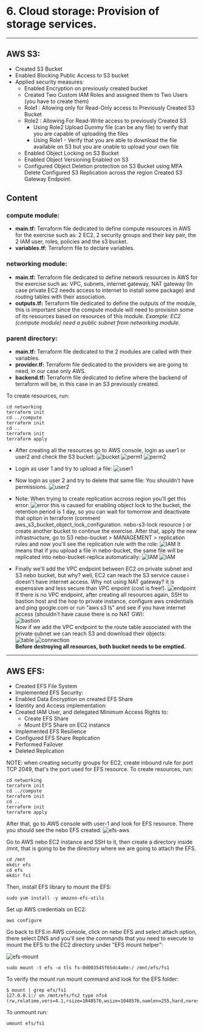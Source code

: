 # 6. Cloud storage: Provision of storage services.
---
## AWS S3:
* Created S3 Bucket
* Enabled Blocking Public Access to S3 bucket 
* Applied security measures:
    * Enabled Encryption on previously created bucket
    * Created Two Custom IAM Roles and assigned them to Two Users (you have to create them)
    * Role1 : Allowing only for Read-Only access to Previously Created S3 Bucket
    * Role2 : Allowing For Read-Write access to previously Created S3
        * Using Role2 Upload Dummy file (can be any file) to verify that you are capable of uploading the files
        * Using Role1 - Verify that you are able to download the file available on S3 but you are unable to upload your own file
    * Enabled Object Locking on S3 Bucket
    * Enabled Object Versioning Enabled on S3
    * Configured Object Deletion protection on S3 Bucket using MFA Delete
Configured S3 Replication across the region
Created S3 Gateway Endpoint. 

## Content
### compute module:
* **main.tf:** Terraform file dedicated to define compute resources in AWS for the exercise such as:  2 EC2, 2 security groups and their key pair, the 2 IAM user, roles, policies and the s3 bucket.
* **variables.tf:** Terraform file to declare variables.
### networking module:
* **main.tf:** Terraform file dedicated to define network resources in AWS for the exercise such as: VPC, subnets, internet gateway, NAT gateway (In case private EC2 needs access to internet to install some package) and routing tables with their association.
* **outputs.tf:** Terraform file dedicated to define the outputs of the module, this is important since the compute module will need to provision some of its resources based on resources of this module. *Example: EC2 (compute module) need a public subnet from networking module.*
### parent directory:
* **main.tf:** Terraform file dedicated to the 2 modules are called with their variables.
* **provider.tf:** Terraform file dedicated to the providers we are going to need, in our case only AWS.
* **backend.tf:** Terraform file dedicated to define where the backend of terraform will be, in this case in an S3 previously created.

To create resources, run:
```
cd networking
terraform init
cd ../compute
terraform init
cd ..
terraform init
terraform apply
```
* After creating all the resources go to AWS console, login as user1 or user2 and check the S3 bucket:
![bucket](./images/bucket.png)
![perm1](./images/permission1.png)
![perm2](./images/permission2.png)

* Login as user 1 and try to upload a file:
![user1](./images/user1.png)
* Now login as user 2 and try to delete that same file: You shouldn't have permissions.
![user2](./images/user2.png)

* Note: When trying to create replication accross region you'll get this error: 
![error](./images/replication-error.png)
this is caused for enabling object lock to the bucket, the retention period is 1 day, so you can wait for tomorrow and deactivate that option in terraform (comment aws_s3_bucket_object_lock_configuration. nebo-s3-lock resource ) or create another bucket to continue the exercise. After that, apply the new infrastructure, go to S3 nebo-bucket > MANAGEMENT > replication rules and now you'll see the replication rule with the role:
![IAM](./images/IAM.png)
It means that if you upload a file in nebo-bucket, the same file will be replicated into nebo-bucket-replica automatically:
![IAM](./images/nebo.png)
![IAM](./images/nebo-replica.png)
* Finally we'll add the VPC endpoint between EC2 on private subnet and S3 nebo bucket, but why? well, EC2 can reach the S3 service cause i doesn't have internet access. Why not using NAT gateway? it is expenssive and less secure than VPC enpoint (cost is free!).
![endpoint](./images/endpoint.png)  
If there is no VPC endpoint, after creating all resources again, SSH to bastion host and the hop to private instance, configure aws credentials and ping google.com or run "aws s3 ls" and see if you have internet access (shouldn't have cause there is no NAT GW):  
![bastion](./images/ssh-bastion.png)  
Now if we add the VPC endpoint to the route table associated with the private subnet we can reach S3 and download their objects:  
![table](./images/table-cli.png)
![connection](./images/connection.png)  
**Before destroying all resources, both bucket needs to be emptied.**

---

## AWS EFS:

* Created EFS File System
* Implemented EFS Security:
* Enabled Data Encryption on created EFS Share
* Identity and Access implementation:
* Created IAM User, and delegated Minimum Access Rights to:
    * Create EFS Share
    * Mount EFS Share on EC2 instance
* Implemented EFS Resilience
* Configured EFS Share Replication
* Performed Failover 
* Deleted Replication

NOTE: when creating security groups for EC2, create inbound rule for port TCP 2049, that's the port used for EFS resource.
To create resources, run:

```
cd networking
terraform init
cd ../compute
terraform init
cd ..
terraform init
terraform apply
```
After that, go to AWS console with user-1 and look for EFS resource. There you should see the nebo EFS created:
![efs-aws](./images/efs_aws.png)

Go to AWS nebo EC2 instance and SSH to it, then create a directory inside /mnt, that is going to be the directory where we are going to attach the EFS.
```
cd /mnt
mkdir efs
cd efs
mkdir fs1
```
Then, install EFS library to mount the EFS:
```
sudo yum install -y amazon-efs-utils
```
Set up AWS credentials on EC2:
```
aws configure
```

Go back to EFS in AWS console, click on nebo EFS and select attach option, there select DNS and you'll see the commands that you need to execute to mount the EFS to the EC2 directory under "EFS mount helper":

![efs-mount](./images/efs-mount.png)
```
sudo mount -t efs -o tls fs-0d003545f65dc4a0e:/ /mnt/efs/fs1
```

To verify the mount run mount command and look for the EFS folder:

```
$ mount | grep efs/fs1
127.0.0.1:/ on /mnt/efs/fs2 type nfs4 (rw,relatime,vers=4.1,rsize=1048576,wsize=1048576,namlen=255,hard,noresvport,proto=tcp,port=20496,timeo=600,retrans=2,sec=sys,clientaddr=127.0.0.1,local_lock=none,addr=127.0.0.1)
```

To unmount run:
```
umount efs/fs1
```
